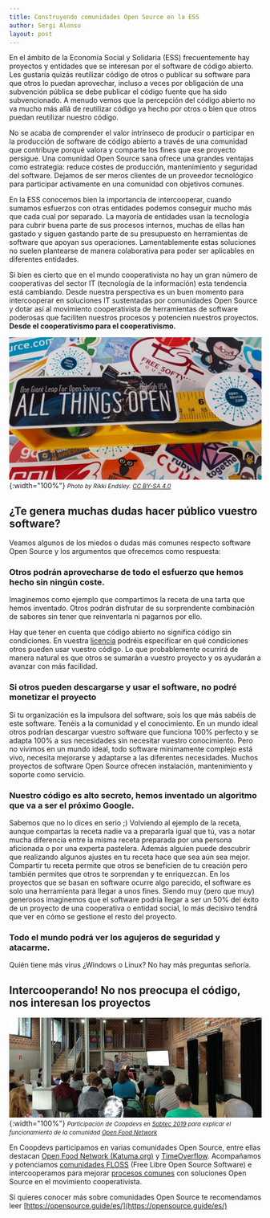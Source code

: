 ```yaml
---
title: Construyendo comunidades Open Source en la ESS
author: Sergi Alonso
layout: post
---
```


En el ámbito de la Economía Social y Solidaria (ESS) frecuentemente hay proyectos y entidades que se interesan por el software de código abierto. Les gustaría quizás reutilizar código de otros o publicar su software para que otros lo puedan aprovechar, incluso a veces por obligación de una subvención pública se debe publicar el código fuente que ha sido subvencionado. A menudo vemos que la percepción del código abierto no va mucho más allá de reutilizar código ya hecho por otros o bien que otros puedan reutilizar nuestro código. 

No se acaba de comprender el valor intrínseco de producir o participar en la producción de software de código abierto a través de una comunidad que contribuye porqué valora y comparte los fines que ese proyecto persigue. Una comunidad Open Source sana ofrece una grandes ventajas como estrategia: reduce costes de producción, mantenimiento y seguridad del software. Dejamos de ser meros clientes de un proveedor tecnológico para participar activamente en una comunidad con objetivos comunes.    

En la ESS conocemos bien la importancia de intercooperar, cuando sumamos esfuerzos con otras entidades podemos conseguir mucho más que cada cual por separado. La mayoría de entidades usan la tecnología para cubrir buena parte de sus procesos internos, muchas de ellas han gastado y siguen gastando parte de su presupuesto en herramientas de software que apoyan sus operaciones. Lamentablemente estas soluciones no suelen plantearse de manera colaborativa para poder ser aplicables en diferentes entidades. 

Si bien es cierto que en el mundo cooperativista no hay un gran número de cooperativas del sector IT (tecnología de la información) esta tendencia está cambiando. Desde nuestra perspectiva es un buen momento para intercooperar en soluciones IT sustentadas por comunidades Open Source y dotar así al movimiento cooperativista de herramientas de software poderosas que faciliten nuestros procesos y potencien nuestros proyectos. **Desde el cooperativismo para el cooperativismo.**

![Stickers](/assets/post_images/2019/ato.png){:width="100%"}
*<small>Photo by Rikki Endsley. [CC BY-SA 4.0](https://creativecommons.org/licenses/by-sa/4.0/)</small>* 

## ¿Te genera muchas dudas hacer público vuestro software? 

Veamos algunos de los miedos o dudas más comunes respecto software Open Source y los argumentos que ofrecemos como respuesta:


### Otros podrán aprovecharse de todo el esfuerzo que hemos hecho sin ningún coste.

Imaginemos como ejemplo que compartimos la receta de una tarta que hemos inventado. Otros podrán disfrutar de su sorprendente combinación de sabores sin tener que reinventarla ni pagarnos por ello. 

Hay que tener en cuenta que código abierto no significa código sin condiciones. En vuestra [licencia](https://choosealicense.com/) podréis especificar en qué condiciones otros pueden usar vuestro código. Lo que probablemente ocurrirá de manera natural es que otros se sumarán a vuestro proyecto y os ayudarán a avanzar con más facilidad.

### Si otros pueden descargarse y usar el software, no podré monetizar el proyecto

Si tu organización es la impulsora del software, sois los que más sabéis de este software. Tenéis a la comunidad y el conocimiento. En un mundo ideal otros podrían descargar vuestro software que funciona 100% perfecto y se adapta 100% a sus necesidades sin necesitar vuestro conocimiento. Pero no vivimos en un mundo ideal, todo software mínimamente complejo está vivo, necesita mejorarse y adaptarse a las diferentes necesidades. Muchos proyectos de software Open Source ofrecen instalación, mantenimiento y soporte como servicio. 

### Nuestro código es alto secreto, hemos inventado un algoritmo que va a ser el próximo Google.

Sabemos que no lo dices en serio ;) Volviendo al ejemplo de la receta, aunque compartas la receta nadie va a prepararla igual que tú, vas a notar mucha diferencia entre la misma receta preparada por una persona aficionada o por una experta pastelera. Además alguien puede descubrir que realizando algunos ajustes en tu receta hace que sea aún sea mejor. Compartir tu receta permite que otros se beneficien de tu creación pero también permites que otros te sorprendan y te enriquezcan. En los proyectos que se basan en software ocurre algo parecido, el software es solo una herramienta para llegar a unos fines. Siendo muy (pero que muy) generosos imaginemos que el software podría llegar a ser un 50% del éxito de un proyecto de una cooperativa o entidad social, lo más decisivo tendrá que ver en cómo se gestione el resto del proyecto.

### Todo el mundo podrá ver los agujeros de seguridad y atacarme.

Quién tiene más virus ¿Windows o Linux? No hay más preguntas señoría. 

## Intercooperando! No nos preocupa el código, nos interesan los proyectos 

![Sobtec19](/assets/post_images/2019/OFN_sobtec_2019.jpg){:width="100%"}
*<small>Participación de Coopdevs en [Sobtec 2019](http://sobtec.cat/) para explicar el funcionamiento de la comunidad [Open Food Network](https://openfoodnetwork.org/)</small>*

En Coopdevs participamos en varias comunidades Open Source, entre ellas destacan [Open Food Network (Katuma.org)](https://openfoodnetwork.net/) y [TimeOverflow](https://www.timeoverflow.org/). Acompañamos y potenciamos [comunidades FLOSS](https://community.coopdevs.org/c/floss-communities) (Free Libre Open Source Software) e intercooperamos para mejorar [procesos comunes](https://community.coopdevs.org/c/it-processes-for-coops) con soluciones Open Source en el movimiento cooperativista. 

Si quieres conocer más sobre comunidades Open Source te recomendamos leer [https://opensource.guide/es/](https://opensource.guide/es/) 
